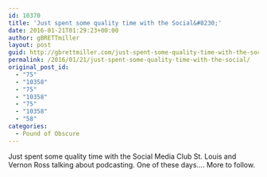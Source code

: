 ```yaml
---
id: 10370
title: 'Just spent some quality time with the Social&#8230;'
date: 2016-01-21T01:29:23+00:00
author: gBRETTmiller
layout: post
guid: http://gbrettmiller.com/just-spent-some-quality-time-with-the-social/
permalink: /2016/01/21/just-spent-some-quality-time-with-the-social/
original_post_id:
  - "75"
  - "10358"
  - "75"
  - "10358"
  - "75"
  - "10358"
  - "58"
categories:
  - Pound of Obscure
---
```

Just spent some quality time with the Social Media Club St. Louis and Vernon Ross talking about podcasting. One of these days&#8230;. More to follow.